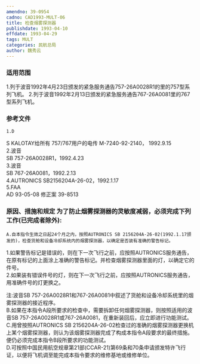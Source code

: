 ```yaml
---
amendno: 39-0954  
cadno: CAD1993-MULT-06  
title: 检查烟雾探测器  
publishdate: 1993-04-10  
effdate: 1993-04-29  
tags: MULT  
categories: 民航总局  
author: 魏秀云  
---
```

  
### 适用范围  
1.列于波音1992年4月23日颁发的紧急服务通告757-26A0028R1的里的757型系列飞机。
2.列于波音1992年2月13日颁发的紧急服务通告767-26A0081里的767型系列飞机。  
  
<!--more-->  
### 参考文件  
    1.D  
S KALOTAY给所有 757/767用户的电传 M-7240-92-2140， 1992.9.15  
    2.波音  
SB 757-26A0028R1，1992.4.23  
    3.波音  
SB 767-26A0081，1992.2.13  
    4.AUTRONICS SB2156204A-26-02，1992.1.17  
    5.FAA  
AD 93-05-08 修正案 39-8513  
  
  
### 原因、措施和规定     为了防止烟雾探测器的灵敏度减弱，必须完成下列工作(已完成者除外):  
    A.自本指令生效之日起24个月之内，按照AUTRONICS SB 2156204A-26-02(1992.1.17颁发的)，检查货舱和设备冷却系统内的烟雾探测器，以确定是否装有准确的警告标记。  
      
1.如果警告标记是错误的，则在下一次飞行之前，应按照AUTRONICS服务通告，在原有标记的上面涂上准确的警告标记。并检查烟雾探测器里面的灯，以确定它的件号。  
2.如果装有错误件号的灯，则在下一次飞行之前，应按照AUTRONICS服务通告，用准确件号的灯更换之。  
  
注:波音SB 757-26A0028R1和767-26A0081中叙述了货舱和设备冷却系统里的烟雾探测器的接近程序。  
    B.如果在本指令A段所要求的检查中，需要拆卸任何烟雾探测器，则按照适用的波音SB 757-26A0028R1或767-26A0081，在重新装回后，应立即进行功能测试。  
    C.用曾按照AUTRONICS SB 2156204A-26-02检查过的准确的烟雾探测器更换机上某个烟雾探测器，则认为该烟雾探测器完成了构成本指令A段要求的最终措施。便仍必须完成本指令B段所要求的功能测试。  
    D.可按照中国民用航空规章第21部(CCAR-21)第69条和70条申请颁发特许飞行证，以便将飞机调至能完成本指令要求的维修基地或维修单位。  
  
